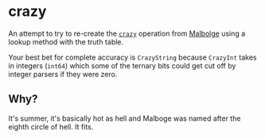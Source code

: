 # crazy

An attempt to try to re-create the [`crazy`](https://en.wikipedia.org/wiki/Malbolge#Crazy_operation)
operation from [Malbolge](https://en.wikipedia.org/wiki/Malbolge) using a lookup
method with the truth table.

Your best bet for complete accuracy is `CrazyString` because `CrazyInt` takes in
integers (`int64`) which some of the ternary bits could get cut off by integer
parsers if they were zero.

## Why?

It's summer, it's basically hot as hell and Malboge was named after the eighth
circle of hell. It fits.
